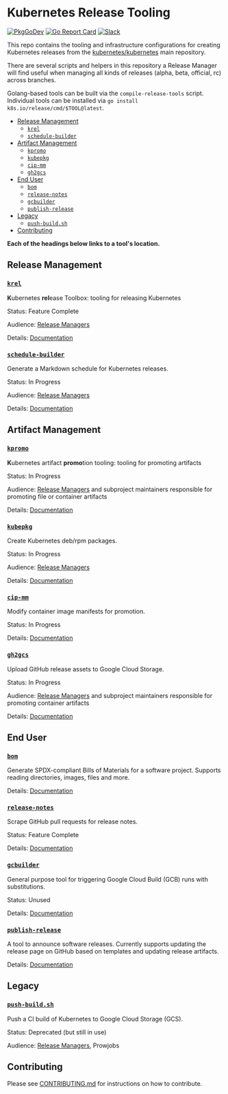 # Kubernetes Release Tooling

[![PkgGoDev](https://pkg.go.dev/badge/k8s.io/release)](https://pkg.go.dev/k8s.io/release)
[![Go Report Card](https://goreportcard.com/badge/k8s.io/release)](https://goreportcard.com/report/k8s.io/release)
[![Slack](https://img.shields.io/badge/Slack-%23release--management-blueviolet)](https://kubernetes.slack.com/archives/C2C40FMNF)

This repo contains the tooling and infrastructure configurations for creating
Kubernetes releases from the [kubernetes/kubernetes] main repository.

There are several scripts and helpers in this repository a Release Manager will
find useful when managing all kinds of releases (alpha, beta, official, rc)
across branches.

Golang-based tools can be built via the `compile-release-tools` script.
Individual tools can be installed via `go install k8s.io/release/cmd/$TOOL@latest`.

- [Release Management](#release-management)
  - [`krel`](#krel)
  - [`schedule-builder`](#schedule-builder)
- [Artifact Management](#artifact-management)
  - [`kpromo`](#kpromo)
  - [`kubepkg`](#kubepkg)
  - [`cip-mm`](#cip-mm)
  - [`gh2gcs`](#gh2gcs)
- [End User](#end-user)
  - [`bom`](#bom)
  - [`release-notes`](#release-notes)
  - [`gcbuilder`](#gcbuilder)
  - [`publish-release`](#publish-release)
- [Legacy](#legacy)
  - [`push-build.sh`](#push-buildsh)
- [Contributing](#contributing)

**Each of the headings below links to a tool's location.**

## Release Management

### [`krel`](/cmd/krel)

**K**ubernetes **rel**ease Toolbox: tooling for releasing Kubernetes

Status: Feature Complete

Audience: [Release Managers][release-managers]

Details: [Documentation](/docs/krel/README.md)

### [`schedule-builder`](/cmd/schedule-builder)

Generate a Markdown schedule for Kubernetes releases.

Status: In Progress

Audience: [Release Managers][release-managers]

Details: [Documentation](/cmd/schedule-builder/README.md)

## Artifact Management

### [`kpromo`](https://sigs.k8s.io/promo-tools/cmd/kpromo)

**K**ubernetes artifact **promo**tion tooling: tooling for promoting artifacts

Status: In Progress

Audience: [Release Managers][release-managers] and subproject maintainers
responsible for promoting file or container artifacts

Details: [Documentation](https://sigs.k8s.io/promo-tools/cmd/kpromo/README.md)

### [`kubepkg`](/cmd/kubepkg)

Create Kubernetes deb/rpm packages.

Status: In Progress

Audience: [Release Managers][release-managers]

Details: [Documentation](/cmd/kubepkg/README.md)

### [`cip-mm`](https://sigs.k8s.io/promo-tools/cmd/cip-mm)

Modify container image manifests for promotion.

Status: In Progress

Details: [Documentation](https://sigs.k8s.io/promo-tools/cmd/cip-mm/README.md)

### [`gh2gcs`](https://sigs.k8s.io/promo-tools/cmd/gh2gcs)

Upload GitHub release assets to Google Cloud Storage.

Status: In Progress

Audience: [Release Managers][release-managers] and subproject maintainers
responsible for promoting container artifacts

Details: [Documentation](https://sigs.k8s.io/promo-tools/cmd/gh2gcs/README.md)

## End User

### [`bom`](https://sigs.k8s.io/bom)

Generate SPDX-compliant Bills of Materials for a software
project. Supports reading directories, images, files and more.

Details: [Documentation](https://sigs.k8s.io/bom/README.md)

### [`release-notes`](/cmd/release-notes)

Scrape GitHub pull requests for release notes.

Status: Feature Complete

Details: [Documentation](/cmd/release-notes/README.md)

### [`gcbuilder`](/cmd/gcbuilder)

General purpose tool for triggering Google Cloud Build (GCB) runs with
substitutions.

Status: Unused

Details: [Documentation](/cmd/gcbuilder/README.md)

### [`publish-release`](/cmd/publish-release)

A tool to announce software releases. Currently supports updating the
release page on GitHub based on templates and updating release artifacts.

Details: [Documentation](cmd/publish-release/README.md)

## Legacy

### [`push-build.sh`](push-build.sh)

Push a CI build of Kubernetes to Google Cloud Storage (GCS).

Status: Deprecated (but still in use)

Audience: [Release Managers][release-managers], Prowjobs

## Contributing

Please see [CONTRIBUTING.md](CONTRIBUTING.md) for instructions on how to contribute.

[kubernetes/kubernetes]: https://git.k8s.io/kubernetes
[Branch Manager Handbook]: https://git.k8s.io/sig-release/release-engineering/role-handbooks/branch-manager.md
[release-managers]: https://git.k8s.io/sig-release/release-managers.md

